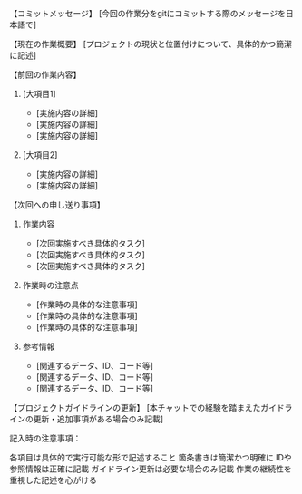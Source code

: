 【コミットメッセージ】
[今回の作業分をgitにコミットする際のメッセージを日本語で]

【現在の作業概要】
[プロジェクトの現状と位置付けについて、具体的かつ簡潔に記述]

【前回の作業内容】
1. [大項目1]
   * [実施内容の詳細]
   * [実施内容の詳細]
   * [実施内容の詳細]

2. [大項目2]
   * [実施内容の詳細]
   * [実施内容の詳細]

【次回への申し送り事項】
1. 作業内容
   * [次回実施すべき具体的タスク]
   * [次回実施すべき具体的タスク]
   * [次回実施すべき具体的タスク]

2. 作業時の注意点
   * [作業時の具体的な注意事項]
   * [作業時の具体的な注意事項]
   * [作業時の具体的な注意事項]

3. 参考情報
   * [関連するデータ、ID、コード等]
   * [関連するデータ、ID、コード等]
   * [関連するデータ、ID、コード等]

【プロジェクトガイドラインの更新】
[本チャットでの経験を踏まえたガイドラインの更新・追加事項がある場合のみ記載]

記入時の注意事項：

各項目は具体的で実行可能な形で記述すること
箇条書きは簡潔かつ明確に
IDや参照情報は正確に記載
ガイドライン更新は必要な場合のみ記載
作業の継続性を重視した記述を心がける